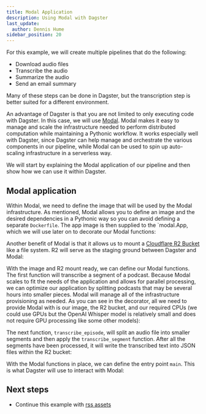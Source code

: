 ```yaml
---
title: Modal Application
description: Using Modal with Dagster
last_update:
  author: Dennis Hume
sidebar_position: 20
---
```


For this example, we will create multiple pipelines that do the following:

- Download audio files
- Transcribe the audio
- Summarize the audio
- Send an email summary

Many of these steps can be done in Dagster, but the transcription step is better suited for a different environment.

An advantage of Dagster is that you are not limited to only executing code with Dagster. In this case, we will use [Modal](https://modal.com). Modal makes it easy to manage and scale the infrastructure needed to perform distributed computation while maintaining a Pythonic workflow. It works especially well with Dagster, since Dagster can help manage and orchestrate the various components in our pipeline, while Modal can be used to spin up auto-scaling infrastructure in a serverless way.

We will start by explaining the Modal application of our pipeline and then show how we can use it within Dagster.

## Modal application

Within Modal, we need to define the image that will be used by the Modal infrastructure. As mentioned, Modal allows you to define an image and the desired dependencies in a Pythonic way so you can avoid defining a separate `Dockerfile`. The app image is then supplied to the `modal.App, which we will use later on to decorate our Modal functions:

<CodeExample
  path="docs_projects/project_dagster_modal_pipes/src/modal_project/transcribe.py"
  language="python"
  startAfter="start_app"
  endBefore="end_app"
  title="src/modal_project/transcribe.py"
/>

Another benefit of Modal is that it allows us to mount a [Cloudflare R2 Bucket](https://developers.cloudflare.com/r2/buckets) like a file system. R2 will serve as the staging ground between Dagster and Modal:

<CodeExample
  path="docs_projects/project_dagster_modal_pipes/src/modal_project/transcribe.py"
  language="python"
  startAfter="start_mount"
  endBefore="end_mount"
  title="src/modal_project/transcribe.py"
/>

With the image and R2 mount ready, we can define our Modal functions. The first function will transcribe a segment of a podcast. Because Modal scales to fit the needs of the application and allows for parallel processing, we can optimize our application by splitting podcasts that may be several hours into smaller pieces. Modal will manage all of the infrastructure provisioning as needed. As you can see in the decorator, all we need to provide Modal with is our image, the R2 bucket, and our required CPUs (we could use GPUs but the OpenAI Whisper model is relatively small and does not require GPU processing like some other models):

<CodeExample
  path="docs_projects/project_dagster_modal_pipes/src/modal_project/transcribe.py"
  language="python"
  startAfter="start_transcribe_segment"
  endBefore="end_transcribe_segment"
  title="src/modal_project/transcribe.py"
/>

The next function, `transcribe_episode`, will split an audio file into smaller segments and then apply the `transcribe_segment` function. After all the segments have been processed, it will write the transcribed text into JSON files within the R2 bucket:

<CodeExample
  path="docs_projects/project_dagster_modal_pipes/src/modal_project/transcribe.py"
  language="python"
  startAfter="start_segment"
  endBefore="end_segment"
  title="src/modal_project/transcribe.py"
/>

With the Modal functions in place, we can define the entry point `main`. This is what Dagster will use to interact with Modal:

<CodeExample
  path="docs_projects/project_dagster_modal_pipes/src/modal_project/transcribe.py"
  language="python"
  startAfter="start_main"
  endBefore="end_main"
  title="src/modal_project/transcribe.py"
/>

## Next steps

- Continue this example with [rss assets](/examples/full-pipelines/modal/rss-assets)
